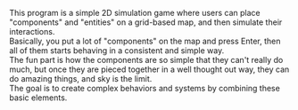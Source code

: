 This program is a simple 2D simulation game where users can place "components" and "entities" on a grid-based map, and then simulate their interactions.\
Basically, you put a lot of "components" on the map and press Enter, then all of them starts behaving in a consistent and simple way.\
The fun part is how the components are so simple that they can't really do much, but once they are pieced together in a well thought out way, they can do amazing things, and sky is the limit.\
The goal is to create complex behaviors and systems by combining these basic elements.
